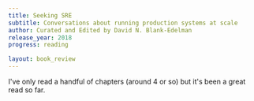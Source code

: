 ```yaml
---
title: Seeking SRE
subtitle: Conversations about running production systems at scale
author: Curated and Edited by David N. Blank-Edelman
release_year: 2018
progress: reading

layout: book_review
---
```


I've only read a handful of chapters (around 4 or so) but it's been a great read so far.
